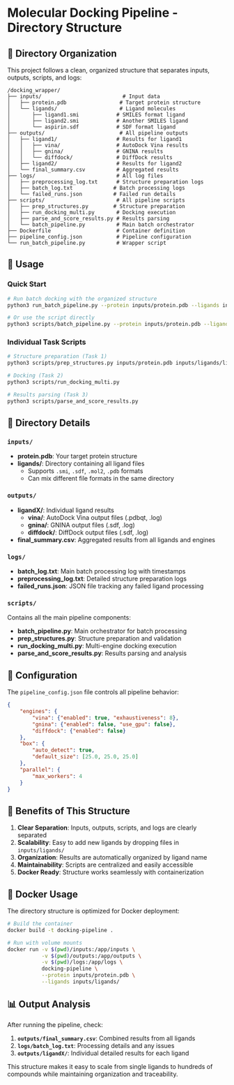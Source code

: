 # Molecular Docking Pipeline - Directory Structure

## 📁 Directory Organization

This project follows a clean, organized structure that separates inputs, outputs, scripts, and logs:

```
/docking_wrapper/
├── inputs/                          # Input data
│   ├── protein.pdb                 # Target protein structure
│   └── ligands/                    # Ligand molecules
│       ├── ligand1.smi            # SMILES format ligand
│       ├── ligand2.smi            # Another SMILES ligand
│       └── aspirin.sdf            # SDF format ligand
├── outputs/                        # All pipeline outputs
│   ├── ligand1/                   # Results for ligand1
│   │   ├── vina/                  # AutoDock Vina results
│   │   ├── gnina/                 # GNINA results
│   │   └── diffdock/              # DiffDock results
│   ├── ligand2/                   # Results for ligand2
│   └── final_summary.csv          # Aggregated results
├── logs/                          # All log files
│   ├── preprocessing_log.txt      # Structure preparation logs
│   ├── batch_log.txt             # Batch processing logs
│   └── failed_runs.json          # Failed run details
├── scripts/                       # All pipeline scripts
│   ├── prep_structures.py        # Structure preparation
│   ├── run_docking_multi.py       # Docking execution
│   ├── parse_and_score_results.py # Results parsing
│   └── batch_pipeline.py          # Main batch orchestrator
├── Dockerfile                     # Container definition
├── pipeline_config.json           # Pipeline configuration
└── run_batch_pipeline.py          # Wrapper script
```

## 🚀 Usage

### Quick Start
```bash
# Run batch docking with the organized structure
python3 run_batch_pipeline.py --protein inputs/protein.pdb --ligands inputs/ligands/

# Or use the script directly
python3 scripts/batch_pipeline.py --protein inputs/protein.pdb --ligands inputs/ligands/
```

### Individual Task Scripts
```bash
# Structure preparation (Task 1)
python3 scripts/prep_structures.py inputs/protein.pdb inputs/ligands/ligand1.smi

# Docking (Task 2)
python3 scripts/run_docking_multi.py

# Results parsing (Task 3)
python3 scripts/parse_and_score_results.py
```

## 📂 Directory Details

### `inputs/`
- **protein.pdb**: Your target protein structure
- **ligands/**: Directory containing all ligand files
  - Supports `.smi`, `.sdf`, `.mol2`, `.pdb` formats
  - Can mix different file formats in the same directory

### `outputs/`
- **ligandX/**: Individual ligand results
  - **vina/**: AutoDock Vina output files (.pdbqt, .log)
  - **gnina/**: GNINA output files (.sdf, .log)
  - **diffdock/**: DiffDock output files (.sdf, .log)
- **final_summary.csv**: Aggregated results from all ligands and engines

### `logs/`
- **batch_log.txt**: Main batch processing log with timestamps
- **preprocessing_log.txt**: Detailed structure preparation logs
- **failed_runs.json**: JSON file tracking any failed ligand processing

### `scripts/`
Contains all the main pipeline components:
- **batch_pipeline.py**: Main orchestrator for batch processing
- **prep_structures.py**: Structure preparation and validation
- **run_docking_multi.py**: Multi-engine docking execution
- **parse_and_score_results.py**: Results parsing and analysis

## 🔧 Configuration

The `pipeline_config.json` file controls all pipeline behavior:

```json
{
    "engines": {
        "vina": {"enabled": true, "exhaustiveness": 8},
        "gnina": {"enabled": false, "use_gpu": false},
        "diffdock": {"enabled": false}
    },
    "box": {
        "auto_detect": true,
        "default_size": [25.0, 25.0, 25.0]
    },
    "parallel": {
        "max_workers": 4
    }
}
```

## 🎯 Benefits of This Structure

1. **Clear Separation**: Inputs, outputs, scripts, and logs are clearly separated
2. **Scalability**: Easy to add new ligands by dropping files in `inputs/ligands/`
3. **Organization**: Results are automatically organized by ligand name
4. **Maintainability**: Scripts are centralized and easily accessible
5. **Docker Ready**: Structure works seamlessly with containerization

## 🐳 Docker Usage

The directory structure is optimized for Docker deployment:

```bash
# Build the container
docker build -t docking-pipeline .

# Run with volume mounts
docker run -v $(pwd)/inputs:/app/inputs \
           -v $(pwd)/outputs:/app/outputs \
           -v $(pwd)/logs:/app/logs \
           docking-pipeline \
           --protein inputs/protein.pdb \
           --ligands inputs/ligands/
```

## 📊 Output Analysis

After running the pipeline, check:

1. **`outputs/final_summary.csv`**: Combined results from all ligands
2. **`logs/batch_log.txt`**: Processing details and any issues
3. **`outputs/ligandX/`**: Individual detailed results for each ligand

This structure makes it easy to scale from single ligands to hundreds of compounds while maintaining organization and traceability. 